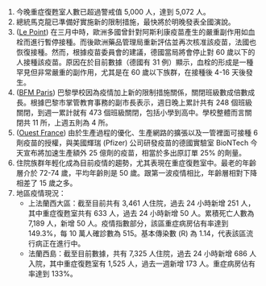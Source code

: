 1. 今晚重症復甦室人數已超過警戒值 5,000 人，達到 5,072 人。
1. 總統馬克龍已準備好實施新的限制措施，最快將於明晚發表全國演說。
1. ([Le Point](https://bit.ly/3rz8yP1)) 在三月中時，歐洲多國曾針對阿斯利康疫苗產生的嚴重副作用如血栓而進行暫停接種。而後歐洲藥品管理局重新評估並再次核准該疫苗，法國也恢復接種。然而，根據疫苗委員會的建議，德國當局將會停止對 60 歲以下的人接種該疫苗。原因在於目前數據（德國有 31 例）顯示，血栓的形成是一種罕見但非常嚴重的副作用，尤其是在 60 歲以下族群，在接種後 4-16 天後發生。
1. ([BFM Paris](https://bit.ly/31AJSeF)) 巴黎學校因為疫情加上新的限制措施關係，關閉班級數成倍數成長。根據巴黎市掌管教育事務的副市長表示，週日晚上累計共有 248 個班級關閉，到週一累計就有 473 個班級關閉，包括小學到高中。學校整體而言關閉共 11 所，上週五則為 4 所。
1. ([Ouest France](https://bit.ly/3fzJViO)) 由於生產過程的優化、生產網路的擴張以及一管裡面可接種 6 劑疫苗的授權，與美國輝瑞 (Pfizer) 公司研發疫苗的德國實驗室 BioNTech 今天宣布將加速生產額外 25 億劑的疫苗，相當於多出原訂單 25% 的劑量。
1. 住院族群年輕化成為目前疫情的趨勢，尤其表現在重症復甦室中。最老的年齡層介於 72-74 歲，平均年齡則是 50 歲。跟第一波疫情相比，年齡層相對下降相差了 15 歲之多。
1. 地區疫情現況：
   - 上法蘭西大區：截至目前共有 3,461 人住院，過去 24 小時新增 251 人，其中重症復甦室共有 633 人，過去 24 小時新增 50 人。累積死亡人數為 7,189 人，新增 50 人。疫情指數部分，該區重症病房佔有率達到 149.3%，每 10 萬人確診數為 515。基本傳染數 (R) 為 1.14，代表該區流行病正在進行中。
   - 法蘭西島：截至目前數據，共有 7,325 人住院，過去 24 小時新增 686 人入院，其中重症復甦室有 1,525 人，過去一週新增 173 人。重症病房佔有率達到 133%。